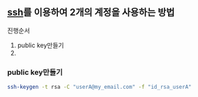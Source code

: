 
## [ssh](https://github.com/pjg3335/.-study/blob/master/ssh.md)를 이용하여 2개의 계정을 사용하는 방법

진행순서
1. public key만들기
2. 

### public key만들기
```bash
ssh-keygen -t rsa -C "userA@my_email.com" -f "id_rsa_userA" 
```
